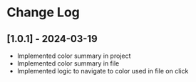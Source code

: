 # Change Log

## [1.0.1] - 2024-03-19
- Implemented color summary in project
- Implemented color summary in file
- Implemented logic to navigate to color used in file on click

